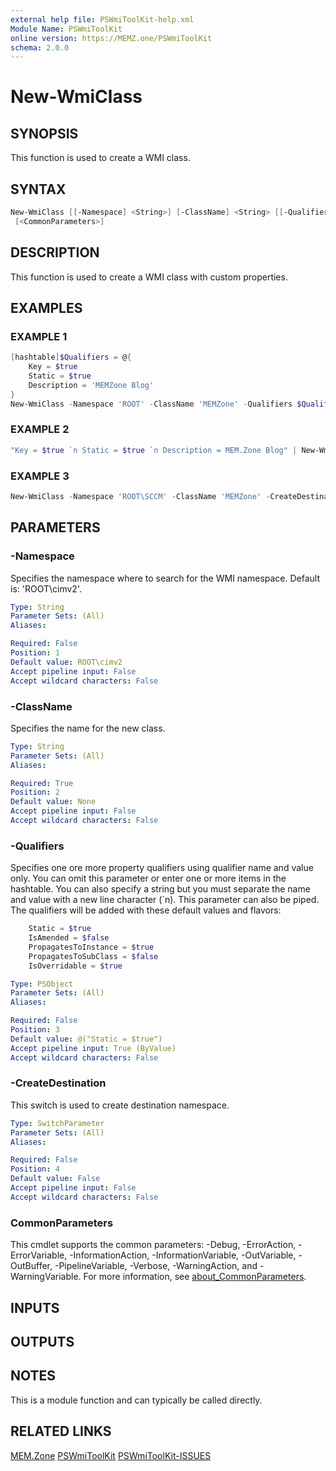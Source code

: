 ```yaml
---
external help file: PSWmiToolKit-help.xml
Module Name: PSWmiToolKit
online version: https://MEMZ.one/PSWmiToolKit
schema: 2.0.0
---
```


# New-WmiClass

## SYNOPSIS

This function is used to create a WMI class.

## SYNTAX

```powershell
New-WmiClass [[-Namespace] <String>] [-ClassName] <String> [[-Qualifiers] <PSObject>] [-CreateDestination]
 [<CommonParameters>]
```

## DESCRIPTION

This function is used to create a WMI class with custom properties.

## EXAMPLES

### EXAMPLE 1

```powershell
[hashtable]$Qualifiers = @{
    Key = $true
    Static = $true
    Description = 'MEMZone Blog'
}
New-WmiClass -Namespace 'ROOT' -ClassName 'MEMZone' -Qualifiers $Qualifiers
```

### EXAMPLE 2

```powershell
"Key = $true `n Static = $true `n Description = MEM.Zone Blog" | New-WmiClass -Namespace 'ROOT' -ClassName 'MEMZone'
```

### EXAMPLE 3

```powershell
New-WmiClass -Namespace 'ROOT\SCCM' -ClassName 'MEMZone' -CreateDestination
```

## PARAMETERS

### -Namespace

Specifies the namespace where to search for the WMI namespace.
Default is: 'ROOT\cimv2'.

```yaml
Type: String
Parameter Sets: (All)
Aliases:

Required: False
Position: 1
Default value: ROOT\cimv2
Accept pipeline input: False
Accept wildcard characters: False
```

### -ClassName

Specifies the name for the new class.

```yaml
Type: String
Parameter Sets: (All)
Aliases:

Required: True
Position: 2
Default value: None
Accept pipeline input: False
Accept wildcard characters: False
```

### -Qualifiers

Specifies one ore more property qualifiers using qualifier name and value only.
You can omit this parameter or enter one or more items in the hashtable.
You can also specify a string but you must separate the name and value with a new line character (\`n).
This parameter can also be piped.
The qualifiers will be added with these default values and flavors:

```powershell
    Static = $true
    IsAmended = $false
    PropagatesToInstance = $true
    PropagatesToSubClass = $false
    IsOverridable = $true
```

```yaml
Type: PSObject
Parameter Sets: (All)
Aliases:

Required: False
Position: 3
Default value: @("Static = $true")
Accept pipeline input: True (ByValue)
Accept wildcard characters: False
```

### -CreateDestination

This switch is used to create destination namespace.

```yaml
Type: SwitchParameter
Parameter Sets: (All)
Aliases:

Required: False
Position: 4
Default value: False
Accept pipeline input: False
Accept wildcard characters: False
```

### CommonParameters

This cmdlet supports the common parameters: -Debug, -ErrorAction, -ErrorVariable, -InformationAction, -InformationVariable, -OutVariable, -OutBuffer, -PipelineVariable, -Verbose, -WarningAction, and -WarningVariable.
For more information, see [about_CommonParameters](http://go.microsoft.com/fwlink/?LinkID=113216).

## INPUTS

## OUTPUTS

## NOTES

This is a module function and can typically be called directly.

## RELATED LINKS

[MEM.Zone](https://MEM.Zone)
[PSWmiToolKit](https://MEMZ.one/PSWmiToolKit)
[PSWmiToolKit-ISSUES](https://MEMZ.one/PSWmiToolKit-ISSUES)
